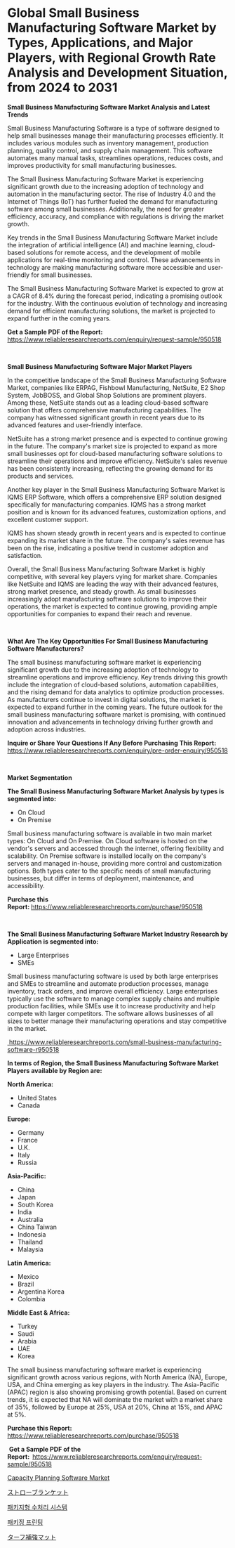 <p><h1>Global Small Business Manufacturing Software Market by Types, Applications, and Major Players, with Regional Growth Rate Analysis and Development Situation, from 2024 to 2031</h1></p><p><strong>Small Business Manufacturing Software Market Analysis and Latest Trends</strong></p>
<p><p>Small Business Manufacturing Software is a type of software designed to help small businesses manage their manufacturing processes efficiently. It includes various modules such as inventory management, production planning, quality control, and supply chain management. This software automates many manual tasks, streamlines operations, reduces costs, and improves productivity for small manufacturing businesses.</p><p>The Small Business Manufacturing Software Market is experiencing significant growth due to the increasing adoption of technology and automation in the manufacturing sector. The rise of Industry 4.0 and the Internet of Things (IoT) has further fueled the demand for manufacturing software among small businesses. Additionally, the need for greater efficiency, accuracy, and compliance with regulations is driving the market growth.</p><p>Key trends in the Small Business Manufacturing Software Market include the integration of artificial intelligence (AI) and machine learning, cloud-based solutions for remote access, and the development of mobile applications for real-time monitoring and control. These advancements in technology are making manufacturing software more accessible and user-friendly for small businesses.</p><p>The Small Business Manufacturing Software Market is expected to grow at a CAGR of 8.4% during the forecast period, indicating a promising outlook for the industry. With the continuous evolution of technology and increasing demand for efficient manufacturing solutions, the market is projected to expand further in the coming years.</p></p>
<p><strong>Get a Sample PDF of the Report:&nbsp;</strong> <a href="https://www.reliableresearchreports.com/enquiry/request-sample/950518">https://www.reliableresearchreports.com/enquiry/request-sample/950518</a></p>
<p>&nbsp;</p>
<p><strong>Small Business Manufacturing Software Major Market Players</strong></p>
<p><p>In the competitive landscape of the Small Business Manufacturing Software Market, companies like ERPAG, Fishbowl Manufacturing, NetSuite, E2 Shop System, JobBOSS, and Global Shop Solutions are prominent players. Among these, NetSuite stands out as a leading cloud-based software solution that offers comprehensive manufacturing capabilities. The company has witnessed significant growth in recent years due to its advanced features and user-friendly interface.</p><p>NetSuite has a strong market presence and is expected to continue growing in the future. The company's market size is projected to expand as more small businesses opt for cloud-based manufacturing software solutions to streamline their operations and improve efficiency. NetSuite's sales revenue has been consistently increasing, reflecting the growing demand for its products and services.</p><p>Another key player in the Small Business Manufacturing Software Market is IQMS ERP Software, which offers a comprehensive ERP solution designed specifically for manufacturing companies. IQMS has a strong market position and is known for its advanced features, customization options, and excellent customer support.</p><p>IQMS has shown steady growth in recent years and is expected to continue expanding its market share in the future. The company's sales revenue has been on the rise, indicating a positive trend in customer adoption and satisfaction.</p><p>Overall, the Small Business Manufacturing Software Market is highly competitive, with several key players vying for market share. Companies like NetSuite and IQMS are leading the way with their advanced features, strong market presence, and steady growth. As small businesses increasingly adopt manufacturing software solutions to improve their operations, the market is expected to continue growing, providing ample opportunities for companies to expand their reach and revenue.</p></p>
<p>&nbsp;</p>
<p><strong>What Are The Key Opportunities For Small Business Manufacturing Software Manufacturers?</strong></p>
<p><p>The small business manufacturing software market is experiencing significant growth due to the increasing adoption of technology to streamline operations and improve efficiency. Key trends driving this growth include the integration of cloud-based solutions, automation capabilities, and the rising demand for data analytics to optimize production processes. As manufacturers continue to invest in digital solutions, the market is expected to expand further in the coming years. The future outlook for the small business manufacturing software market is promising, with continued innovation and advancements in technology driving further growth and adoption across industries.</p></p>
<p><strong>Inquire or Share Your Questions If Any Before Purchasing This Report:</strong> <a href="https://www.reliableresearchreports.com/enquiry/pre-order-enquiry/950518">https://www.reliableresearchreports.com/enquiry/pre-order-enquiry/950518</a></p>
<p>&nbsp;</p>
<p><strong>Market Segmentation</strong></p>
<p><strong>The Small Business Manufacturing Software Market Analysis by types is segmented into:</strong></p>
<p><ul><li>On Cloud</li><li>On Premise</li></ul></p>
<p><p>Small business manufacturing software is available in two main market types: On Cloud and On Premise. On Cloud software is hosted on the vendor's servers and accessed through the internet, offering flexibility and scalability. On Premise software is installed locally on the company's servers and managed in-house, providing more control and customization options. Both types cater to the specific needs of small manufacturing businesses, but differ in terms of deployment, maintenance, and accessibility.</p></p>
<p><strong>Purchase this Report:&nbsp;</strong><a href="https://www.reliableresearchreports.com/purchase/950518">https://www.reliableresearchreports.com/purchase/950518</a></p>
<p>&nbsp;</p>
<p><strong>The Small Business Manufacturing Software Market Industry Research by Application is segmented into:</strong></p>
<p><ul><li>Large Enterprises</li><li>SMEs</li></ul></p>
<p><p>Small business manufacturing software is used by both large enterprises and SMEs to streamline and automate production processes, manage inventory, track orders, and improve overall efficiency. Large enterprises typically use the software to manage complex supply chains and multiple production facilities, while SMEs use it to increase productivity and help compete with larger competitors. The software allows businesses of all sizes to better manage their manufacturing operations and stay competitive in the market.</p></p>
<p><a href="https://www.reliableresearchreports.com/small-business-manufacturing-software-r950518">&nbsp;https://www.reliableresearchreports.com/small-business-manufacturing-software-r950518</a></p>
<p><strong>In terms of Region, the Small Business Manufacturing Software Market Players available by Region are:</strong></p>
<p>
    <p> <strong> North America: </strong>
        <ul>
            <li>United States</li>
            <li>Canada</li>
        </ul>
        </p> 
    <p> <strong> Europe: </strong>
        <ul>
            <li>Germany</li>
            <li>France</li>
            <li>U.K.</li>
            <li>Italy</li>
            <li>Russia</li>
        </ul>
        </p> 
    <p> <strong> Asia-Pacific: </strong>
        <ul>
            <li>China</li>
            <li>Japan</li>
            <li>South Korea</li>
            <li>India</li>
            <li>Australia</li>
            <li>China Taiwan</li>
            <li>Indonesia</li>
            <li>Thailand</li>
            <li>Malaysia</li>
        </ul>
        </p> 
    <p> <strong> Latin America: </strong>
        <ul>
            <li>Mexico</li>
            <li>Brazil</li>
            <li>Argentina Korea</li>
            <li>Colombia</li>
        </ul>
        </p> 
    <p> <strong> Middle East & Africa: </strong>
        <ul>
            <li>Turkey</li>
            <li>Saudi</li>
            <li>Arabia</li>
            <li>UAE</li>
            <li>Korea</li>
        </ul>
    </p>
    </p>
<p><p>The small business manufacturing software market is experiencing significant growth across various regions, with North America (NA), Europe, USA, and China emerging as key players in the industry. The Asia-Pacific (APAC) region is also showing promising growth potential. Based on current trends, it is expected that NA will dominate the market with a market share of 35%, followed by Europe at 25%, USA at 20%, China at 15%, and APAC at 5%.</p></p>
<p><strong>Purchase this Report: </strong><a href="https://www.reliableresearchreports.com/purchase/950518">https://www.reliableresearchreports.com/purchase/950518</a></p>
<p>&nbsp;<strong>Get a Sample PDF of the Report:&nbsp;&nbsp;</strong><a href="https://www.reliableresearchreports.com/enquiry/request-sample/950518">https://www.reliableresearchreports.com/enquiry/request-sample/950518</a></p>
<p><strong></strong></p>
<p><p><a href="https://github.com/tamvrosiya/Market-Research-Report-List-4/blob/main/capacity-planning-software-market.md">Capacity Planning Software Market</a></p><p><a href="https://github.com/luffiazaza/Market-Research-Report-List-1/blob/main/407888354227.md">ストローブランケット</a></p><p><a href="https://github.com/PhilToryphy7876567/Market-Research-Report-List-1/blob/main/390752351089.md">패키지형 수처리 시스템</a></p><p><a href="https://github.com/solomonbode85/Market-Research-Report-List-1/blob/main/772587251090.md">패키징 프린팅</a></p><p><a href="https://github.com/one-cool-chick/Market-Research-Report-List-1/blob/main/108699154228.md">ターフ補強マット</a></p></p>